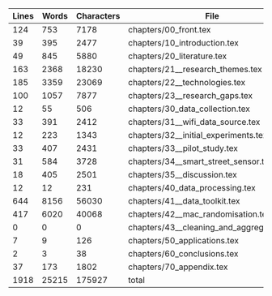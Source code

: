 Lines|Words|Characters|File
---|---|---|---
124|753|7178|chapters/00_front.tex
39|395|2477|chapters/10_introduction.tex
49|845|5880|chapters/20_literature.tex
163|2368|18230|chapters/21__research_themes.tex
185|3359|23069|chapters/22__technologies.tex
100|1057|7877|chapters/23__research_gaps.tex
12|55|506|chapters/30_data_collection.tex
33|391|2412|chapters/31__wifi_data_source.tex
12|223|1343|chapters/32__initial_experiments.tex
33|407|2431|chapters/33__pilot_study.tex
31|584|3728|chapters/34__smart_street_sensor.tex
18|405|2501|chapters/35__discussion.tex
12|12|231|chapters/40_data_processing.tex
644|8156|56030|chapters/41__data_toolkit.tex
417|6020|40068|chapters/42__mac_randomisation.tex
0|0|0|chapters/43__cleaning_and_aggregation.tex
7|9|126|chapters/50_applications.tex
2|3|38|chapters/60_conclusions.tex
37|173|1802|chapters/70_appendix.tex
1918|25215|175927|total
